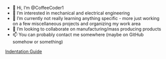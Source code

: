 - 👋 Hi, I’m @CoffeeCoder1
- 👀 I’m interested in mechanical and electrical engineering
- 🌱 I’m currently not really learning anything specific - more just working on a few miscellaneous projects and organizing my work area
- 💞️ I’m looking to collaborate on manufacturing/mass producing products
- 📫 You can probably contact me somewhere (maybe on GitHub somehow or something)

[Indentation Guide](https://coffeecoder1.github.io/indentation)

<!---
CoffeeCoder1/CoffeeCoder1 is a ✨ special ✨ repository because its `README.md` (this file) appears on your GitHub profile.
You can click the Preview link to take a look at your changes.
--->
